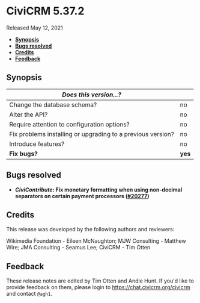 # CiviCRM 5.37.2

Released May 12, 2021

- **[Synopsis](#synopsis)**
- **[Bugs resolved](#bugs)**
- **[Credits](#credits)**
- **[Feedback](#feedback)**

## <a name="synopsis"></a>Synopsis

| *Does this version...?*                                         |          |
| --------------------------------------------------------------- | -------- |
| Change the database schema?                                     | no       |
| Alter the API?                                                  | no       |
| Require attention to configuration options?                     | no       |
| Fix problems installing or upgrading to a previous version?     | no       |
| Introduce features?                                             | no       |
| **Fix bugs?**                                                   | **yes**  |

## <a name="bugs"></a>Bugs resolved

* **_CiviContribute_: Fix monetary formatting when using non-decimal separators on certain payment processors
  ([#20277](https://github.com/civicrm/civicrm-core/pull/20277))**

## <a name="credits"></a>Credits

This release was developed by the following authors and reviewers:

Wikimedia Foundation - Eileen McNaughton; MJW Consulting - Matthew Wire; JMA Consulting -
Seamus Lee; CiviCRM - Tim Otten

## <a name="feedback"></a>Feedback

These release notes are edited by Tim Otten and Andie Hunt.  If you'd like to
provide feedback on them, please login to https://chat.civicrm.org/civicrm and
contact `@agh1`.
